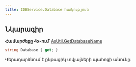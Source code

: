 ```yaml
---
title: IDBService.Database հատկություն
---
```


## Նկարագիր

**Համարժեքը 4x-ում՝** [AsUtil.GetDatabaseName](https://armsoft.github.io/as4x-docs/HTM/ProgrGuide/Functions/Functions/GetDatabaseName.html)

```c#
string Database { get; }
```

Վերադարձնում է ընթացիկ տվյալների պահոցի անունը:
